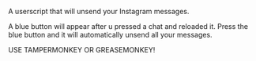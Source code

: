 A userscript that will unsend your Instagram messages. 

A blue button will appear after u pressed a chat and reloaded it. Press the blue button and it will automatically unsend all your messages.

USE TAMPERMONKEY OR GREASEMONKEY!
